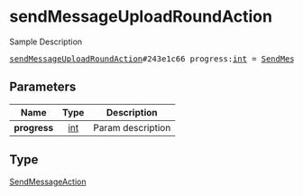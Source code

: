 # sendMessageUploadRoundAction

Sample Description

<pre>
<a href="../constructor/sendMessageUploadRoundAction.md">sendMessageUploadRoundAction</a>#243e1c66 progress:<a href="../type/int.md">int</a> = <a href="../type/SendMessageAction.md">SendMessageAction</a>;
</pre>

## Parameters

| Name | Type | Description |
|------|:----:|-------------|
| **progress** | [int](../type/int.md) | Param description |

## Type

[SendMessageAction](../type/SendMessageAction.md)
